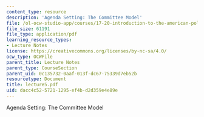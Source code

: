 ```yaml
---
content_type: resource
description: 'Agenda Setting: The Committee Model'
file: /ol-ocw-studio-app/courses/17-20-introduction-to-the-american-political-process-spring-2004/dacc4c5257211295ef4bd2d359e4e89e_lecture5.pdf
file_size: 61191
file_type: application/pdf
learning_resource_types:
- Lecture Notes
license: https://creativecommons.org/licenses/by-nc-sa/4.0/
ocw_type: OCWFile
parent_title: Lecture Notes
parent_type: CourseSection
parent_uid: 0c135732-0aaf-013f-dc67-75339d7eb52b
resourcetype: Document
title: lecture5.pdf
uid: dacc4c52-5721-1295-ef4b-d2d359e4e89e
---
```

Agenda Setting: The Committee Model